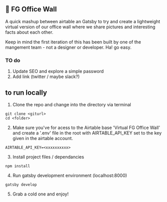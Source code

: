 ## 🚀 FG Office Wall

A quick mashup between airtable an Gatsby to try and create a lightweight virtual version of our office wall where we share pictures and interesting facts about each other.

Keep in mind the first iteration of this has been built by one of the mangement team - not a designer or developer. Ha! go easy.

### TO do

1. Update SEO and explore a simple password
2. Add link (twitter / maybe slack?)

## to run locally

1. Clone the repo and change into the directory via terminal

```shell
git clone <giturl>
cd <folder>
```

2. Make sure you've for acess to the Airtable base 'Virtual FG Office Wall' and create a '.env' file in the root with AIRTABLE_API_KEY set to the key given in the airtable account.

```shell
AIRTABLE_API_KEY=<xxxxxxxxxx>
```

3. Install project files / dependancies

```shell
npm install
```

4. Run gatsby development environment (localhost:8000)

```shell
gatsby develop
```

5. Grab a cold one and enjoy!
